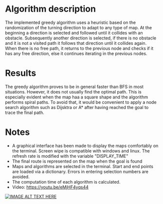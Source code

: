 # Algorithm description
The implemented greedy algorithm uses a heuristic based on the randomization of the turning direction to adapt to any type of map. At the beginning a direction is selected and followed until it collides with an obstacle. Subsequently another direction is selected, if there is no obstacle and it is not a visited path it follows that direction until it collides again. When there is no free path, it returns to the previous node and checks if it has any free direction, else it continues iterating in the previous nodes.

# Results

The greedy algorithm proves to be in general faster than BFS in most situations. However, it does not usually find the optimal path. This is especially evident when the map haa a square shape and the algorithm performs spiral paths. To avoid that, it would be convenient to apply a node search algorithm such as Dijsktra or A* after having reached the goal to trace the final path.

# Notes
- A graphical interface has been made to display the maps comfortably on the terminal. Screen wipe is compatible with windows and linux. The refresh rate is modified with the variable "DISPLAY_TIME"
- The final route is represented on the map when the goal is found
- Maps and algorithms are selected in the terminal. Start and end points are loaded via a dictionary. Errors in entering selection numbers are avoided.
- The computation time of each algorithm is calculated.
- Video: https://youtu.be/eMjHF4yqs44

[![IMAGE ALT TEXT HERE](https://img.youtube.com/vi/eMjHF4yqs44/0.jpg)](https://youtu.be/eMjHF4yqs44)
